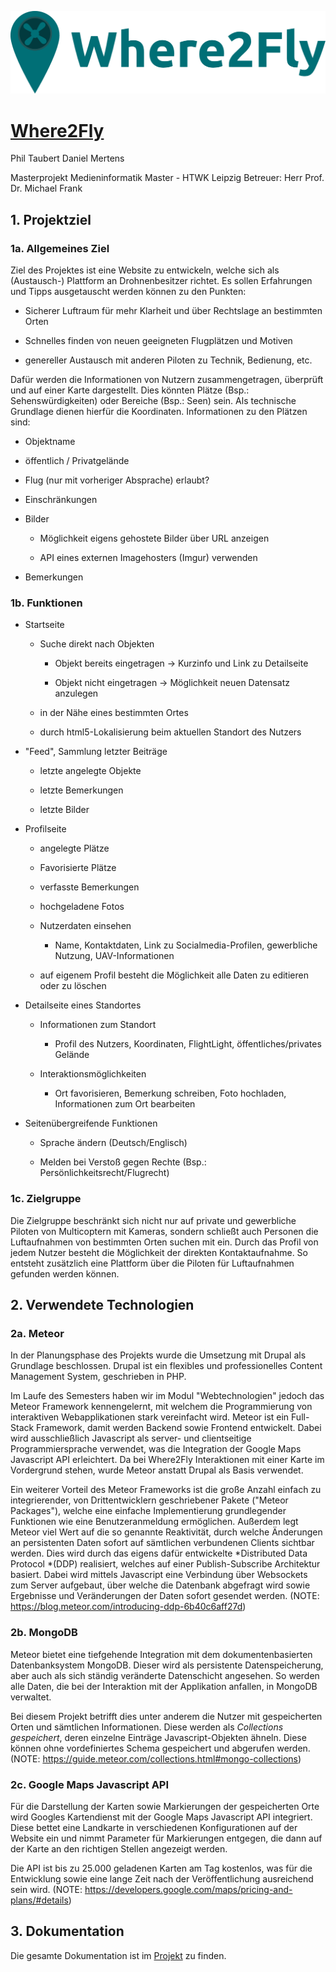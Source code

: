 ![Where2Fly](https://raw.githubusercontent.com/Tapematch/Where2Fly/master/public/img/logo-schriftzug.png)

# [Where2Fly](https://where2fly.net/)

Phil Taubert
Daniel Mertens

Masterprojekt Medieninformatik Master - HTWK Leipzig
Betreuer: Herr Prof. Dr. Michael Frank

## 1. Projektziel

### 1a. Allgemeines Ziel

Ziel des Projektes ist eine Website zu entwickeln, welche sich als (Austausch-) Plattform an Drohnenbesitzer richtet. Es sollen Erfahrungen und Tipps ausgetauscht werden können zu den Punkten:

* Sicherer Luftraum für mehr Klarheit und über Rechtslage an bestimmten Orten

* Schnelles finden von neuen geeigneten Flugplätzen und Motiven

* genereller Austausch mit anderen Piloten zu Technik, Bedienung, etc.

Dafür werden die Informationen von Nutzern zusammengetragen, überprüft und auf einer Karte dargestellt. Dies könnten Plätze (Bsp.: Sehenswürdigkeiten) oder Bereiche (Bsp.: Seen) sein. Als technische Grundlage dienen hierfür die Koordinaten. Informationen zu den Plätzen sind:

* Objektname

* öffentlich / Privatgelände

* Flug (nur mit vorheriger Absprache) erlaubt?

* Einschränkungen

* Bilder

    * Möglichkeit eigens gehostete Bilder über URL anzeigen

    * API eines externen Imagehosters (Imgur) verwenden

* Bemerkungen

### 1b. Funktionen

* Startseite

    * Suche direkt nach Objekten

        * Objekt bereits eingetragen → Kurzinfo und Link zu Detailseite

        * Objekt nicht eingetragen → Möglichkeit neuen Datensatz anzulegen

    * in der Nähe eines bestimmten Ortes 

    * durch html5-Lokalisierung beim aktuellen Standort des Nutzers

* "Feed", Sammlung letzter Beiträge

    * letzte angelegte Objekte

    * letzte Bemerkungen

    * letzte Bilder

* Profilseite

    * angelegte Plätze

    * Favorisierte Plätze

    * verfasste Bemerkungen

    * hochgeladene Fotos

    * Nutzerdaten einsehen

        * Name, Kontaktdaten, Link zu Socialmedia-Profilen, gewerbliche Nutzung, UAV-Informationen

    * auf eigenem Profil besteht die Möglichkeit alle Daten zu editieren oder zu löschen

* Detailseite eines Standortes

    * Informationen zum Standort

        * Profil des Nutzers, Koordinaten, FlightLight, öffentliches/privates Gelände

    * Interaktionsmöglichkeiten

        * Ort favorisieren, Bemerkung schreiben, Foto hochladen, Informationen zum Ort bearbeiten	

* Seitenübergreifende Funktionen

    * Sprache ändern (Deutsch/Englisch)

    * Melden bei Verstoß gegen Rechte (Bsp.: Persönlichkeitsrecht/Flugrecht)

### 1c. Zielgruppe

Die Zielgruppe beschränkt sich nicht nur auf private und gewerbliche Piloten von Multicoptern mit Kameras, sondern schließt auch Personen die Luftaufnahmen von bestimmten Orten suchen mit ein. Durch das Profil von jedem Nutzer besteht die Möglichkeit der direkten Kontaktaufnahme. So entsteht zusätzlich eine Plattform über die Piloten für Luftaufnahmen gefunden werden können.

## 2. Verwendete Technologien

### 2a. Meteor

In der Planungsphase des Projekts wurde die Umsetzung mit Drupal als Grundlage beschlossen. Drupal ist ein flexibles und professionelles Content Management System, geschrieben in PHP.

Im Laufe des Semesters haben wir im Modul "Webtechnologien" jedoch das Meteor Framework kennengelernt, mit welchem die Programmierung von interaktiven Webapplikationen stark vereinfacht wird. Meteor ist ein Full-Stack Framework, damit werden Backend sowie Frontend entwickelt. Dabei wird ausschließlich Javascript als server- und clientseitige Programmiersprache verwendet, was die Integration der Google Maps Javascript API erleichtert. Da bei Where2Fly Interaktionen mit einer Karte im Vordergrund stehen, wurde Meteor anstatt Drupal als Basis verwendet. 

Ein weiterer Vorteil des Meteor Frameworks ist die große Anzahl einfach zu integrierender, von Drittentwicklern geschriebener Pakete ("Meteor Packages"), welche eine einfache Implementierung grundlegender Funktionen wie eine Benutzeranmeldung ermöglichen. Außerdem legt Meteor viel Wert auf die so genannte Reaktivität, durch welche Änderungen an persistenten Daten sofort auf sämtlichen verbundenen Clients sichtbar werden. Dies wird durch das eigens dafür entwickelte *Distributed Data Protocol *(DDP) realisiert, welches auf einer Publish-Subscribe Architektur basiert. Dabei wird mittels Javascript eine Verbindung über Websockets zum Server aufgebaut, über welche die Datenbank abgefragt wird sowie Ergebnisse und Veränderungen der Daten sofort gesendet werden. (NOTE:  https://blog.meteor.com/introducing-ddp-6b40c6aff27d)

### 2b. MongoDB

Meteor bietet eine tiefgehende Integration mit dem dokumentenbasierten Datenbanksystem MongoDB. Dieser wird als persistente Datenspeicherung, aber auch als sich ständig veränderte Datenschicht angesehen. So werden alle Daten, die bei der Interaktion mit der Applikation anfallen, in MongoDB verwaltet. 

Bei diesem Projekt betrifft dies unter anderem die Nutzer mit gespeicherten Orten und sämtlichen Informationen. Diese werden als *Collections gespeichert*, deren einzelne Einträge Javascript-Objekten ähneln. Diese können ohne vordefiniertes Schema gespeichert und abgerufen werden. (NOTE:  https://guide.meteor.com/collections.html#mongo-collections)

### 2c. Google Maps Javascript API

Für die Darstellung der Karten sowie Markierungen der gespeicherten Orte wird Googles Kartendienst mit der Google Maps Javascript API integriert. Diese bettet eine Landkarte in verschiedenen Konfigurationen auf der Website ein und nimmt Parameter für Markierungen entgegen, die dann auf der Karte an den richtigen Stellen angezeigt werden.

Die API ist bis zu 25.000 geladenen Karten am Tag kostenlos, was für die Entwicklung sowie eine lange Zeit nach der Veröffentlichung ausreichend sein wird. (NOTE:  https://developers.google.com/maps/pricing-and-plans/#details)

## 3. Dokumentation

Die gesamte Dokumentation ist im [Projekt](https://github.com/Tapematch/Where2Fly/blob/master/Masterprojekt%20Dokumentation.pdf) zu finden.